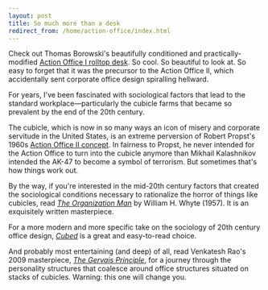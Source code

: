 ```yaml
---
layout: post
title: So much more than a desk
redirect_from: /home/action-office/index.html
---
```

<p>Check out Thomas Borowski's beautifully conditioned and practically-modified <a href="https://thomasborowski.de/2015/12/action-office-rolltop-desk/">Action Office I rolltop desk</a>. So cool. So beautiful to look at. So easy to forget that it was the precursor to the Action Office II, which accidentally sent corporate office design spiralling hellward. </p>

<p>For years, I've been fascinated with sociological factors that lead to the standard workplace—particularly the cubicle farms that became so prevalent by the end of the 20th century.</p>

<p>The cubicle, which is now in so many ways an icon of misery and corporate servitude in the United States, is an extreme perversion of Robert Propst's 1960s <a href="http://en.wikipedia.org/wiki/Action_Office">Action Office II concept</a>. In fairness to Propst, he never intended for the Action Office to turn into the cubicle anymore than Mikhail Kalashnikov intended the AK-47 to become a symbol of terrorism. But sometimes that's how things work out.</p>

<p>By the way, if you're interested in the mid-20th century factors that created the sociological conditions necessary to rationalize the horror of things like cubicles, read <a href="http://www.amazon.com/The-Organization-Man-William-Whyte/dp/0812218191"><em>The Organization Man</em></a> by William H. Whyte (1957). It is an exquisitely written masterpiece. </p>

<p>For a more modern and more specific take on the sociology of 20th century office design, <a href="http://www.amazon.com/Cubed-History-Workplace-Nikil-Saval-ebook/dp/B00FUZQZE0/"><em>Cubed</em></a> is a great and easy-to-read choice. </p>

<p>And probably most entertaining (and deep) of all, read Venkatesh Rao's 2009 masterpiece, <a href="http://www.ribbonfarm.com/the-gervais-principle/"><em>The Gervais Principle</em></a>, for a journey through the personality structures that coalesce around office structures situated on stacks of cubicles. Warning: this one will change you.</p>
